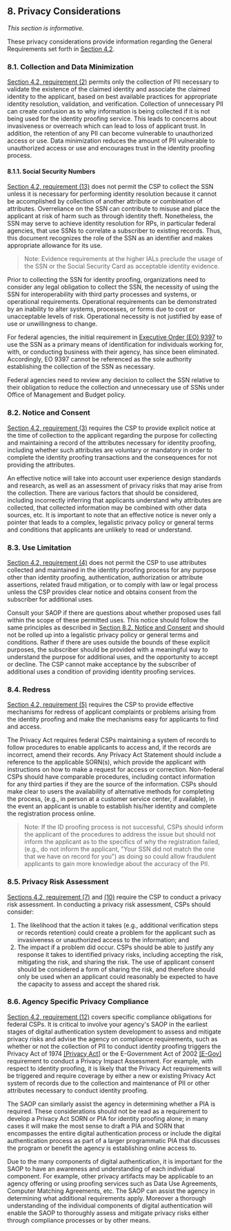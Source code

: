 <a name="sec8"></a>

<div class="breaker"></div>

## <a name="privacy-section-header"></a> 8. Privacy Considerations

_This section is informative._

These privacy considerations provide information regarding the General Requirements set forth in [Section 4.2](#genProofReqs).

### 8.1. Collection and Data Minimization 

[Section 4.2, requirement (2)](#4.2-r2) permits only the collection of PII necessary to validate the existence of the claimed identity and associate the claimed identity to the applicant, based on best available practices for appropriate identity resolution, validation, and verification. Collection of unnecessary PII can create confusion as to why information is being collected if it is not being used for the identity proofing service. This leads to concerns about invasiveness or overreach which can lead to loss of applicant trust. In addition, the retention of any PII can become vulnerable to unauthorized access or use. Data minimization reduces the amount of PII vulnerable to unauthorized access or use and encourages trust in the identity proofing process.

#### 8.1.1. Social Security Numbers

[Section 4.2, requirement (13)](#4.2-r13) does not permit the CSP to collect the SSN unless it is necessary for performing identity resolution because it cannot be accomplished by collection of another attribute or combination of attributes.  Overreliance on the SSN can contribute to misuse and place the applicant at risk of harm such as through identity theft. Nonetheless, the SSN may serve to achieve identity resolution for RPs, in particular federal agencies, that use SSNs to correlate a subscriber to existing records.  Thus, this document recognizes the role of the SSN as an identifier and makes appropriate allowance for its use.  
> Note: Evidence requirements at the higher IALs preclude the usage of the SSN or the Social Security Card as acceptable identity evidence.  

Prior to collecting the SSN for identity proofing, organizations need to consider any legal obligation to collect the SSN, the necessity of using the SSN for interoperability with third party processes and systems, or operational requirements. Operational requirements can be demonstrated by an inability to alter systems, processes, or forms due to cost or unacceptable levels of risk. Operational necessity is not justified by ease of use or unwillingness to change.

For federal agencies, the initial requirement in [Executive Order (EO) 9397](#9397) to use the SSN as a primary means of identification for individuals working for, with, or conducting business with their agency, has since been eliminated. Accordingly, EO 9397 cannot be referenced as the sole authority establishing the collection of the SSN as necessary. 
 

Federal agencies need to review any decision to collect the SSN relative to their obligation to reduce the collection and unnecessary use of SSNs under Office of Management and Budget policy.  

### <a name="consent"></a>8.2. Notice and Consent

[Section 4.2, requirement (3)](#4.2-r3) requires the CSP to provide explicit notice at the time of collection to the applicant regarding the purpose for collecting and maintaining a record of the attributes necessary for identity proofing, including whether such attributes are voluntary or mandatory in order to complete the identity proofing transactions and the consequences for not providing the attributes.

An effective notice will take into account user experience design standards and research, as well as an assessment of privacy risks that may arise from the collection. There are various factors that should be considered, including incorrectly inferring that applicants understand why attributes are collected, that collected information may be combined with other data sources, etc. It is important to note that an effective notice is never only a pointer that leads to a complex, legalistic privacy policy or general terms and conditions that applicants are unlikely to read or understand. 

### 8.3. Use Limitation

[Section 4.2, requirement (4)](#4.2-r4) does not permit the CSP to use attributes collected and maintained in the identity proofing process for any purpose other than identity proofing, authentication, authorization or attribute assertions, related fraud mitigation, or to comply with law or legal process unless the CSP provides clear notice and obtains consent from the subscriber for additional uses.

Consult your SAOP if there are questions about whether proposed uses fall within the scope of these permitted uses. This notice should follow the same principles as described in [Section 8.2. Notice and Consent](#consent) and should not be rolled up into a legalistic privacy policy or general terms and conditions.  Rather if there are uses outside the bounds of these explicit purposes, the subscriber should be provided with a meaningful way to understand the purpose for additional uses, and the opportunity to accept or decline.  The CSP cannot make acceptance by the subscriber of additional uses a condition of providing identity proofing services. 

### 8.4. Redress

[Section 4.2, requirement (5)](#4.2-r5) requires the CSP to provide effective mechanisms for redress of applicant complaints or problems arising from the identity proofing and make the mechanisms easy for applicants to find and access.

The Privacy Act requires federal CSPs maintaining a system of records to follow procedures to enable applicants to access and, if the records are incorrect, amend their records. Any Privacy Act Statement should include a reference to the applicable SORN(s), which provide the applicant with instructions on how to make a request for access or correction. Non-federal CSPs should have comparable procedures, including contact information for any third parties if they are the source of the information.
CSPs should make clear to users the availability of alternative methods for completing the process, (e.g., in person at a customer service center, if available), in the event an applicant is unable to establish his/her identity and complete the registration process online. 

> Note:  If the ID proofing process is not successful, CSPs should inform the applicant of the procedures to address the issue but should not inform the applicant as to the specifics of why the registration failed, (e.g., do not inform the applicant, "Your SSN did not match the one that we have on record for you") as doing so could allow fraudulent applicants to gain more knowledge about the accuracy of the PII.  

	
### 8.5. Privacy Risk Assessment

[Sections 4.2, requirement (7)](#4.2-r7) and [(10)](#gr13) require the CSP to conduct a privacy risk assessment. In conducting a privacy risk assessment, CSPs should consider:  
 
1.  The likelihood that the action it takes (e.g., additional verification steps or records retention) could create a problem for the applicant such as invasiveness or unauthorized access to the information; and
2. The impact if a problem did occur. CSPs should be able to justify any response it takes to identified privacy risks, including accepting the risk, mitigating the risk, and sharing the risk. The use of applicant consent should be considered a form of sharing the risk, and therefore should only be used when an applicant could reasonably be expected to have the capacity to assess and accept the shared risk.

### 8.6. Agency Specific Privacy Compliance 

[Section 4.2, requirement (12)](#4.2-r12) covers specific compliance obligations for federal CSPs. It is critical to involve your agency's SAOP in the earliest stages of digital authentication system development to assess and mitigate privacy risks and advise the agency on compliance requirements, such as whether or not the collection of PII to conduct identity proofing triggers the Privacy Act of 1974 [[Privacy Act]](#PrivacyAct) or the E-Government Act of 2002 [[E-Gov]](#E-Gov) requirement to conduct a Privacy Impact Assessment. For example, with respect to identity proofing, it is likely that the Privacy Act requirements will be triggered and require coverage by either a new or existing Privacy Act system of records due to the collection and maintenance of PII or other attributes necessary to conduct identity proofing. 

The SAOP can similarly assist the agency in determining whether a PIA is required. These considerations should not be read as a requirement to develop a Privacy Act SORN or PIA for identity proofing alone; in many cases it will make the most sense to draft a PIA and SORN that encompasses the entire digital authentication process or include the digital authentication process as part of a larger programmatic PIA that discusses the program or benefit the agency is establishing online access to.

Due to the many components of digital authentication, it is important for the SAOP to have an awareness and understanding of each individual component. For example, other privacy artifacts may be applicable to an agency offering or using proofing services such as Data Use Agreements, Computer Matching Agreements, etc. The SAOP can assist the agency in determining what additional requirements apply. Moreover a thorough understanding of the individual components of digital authentication will enable the SAOP to thoroughly assess and mitigate privacy risks either through compliance processes or by other means.  
